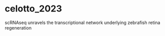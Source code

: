 # celotto_2023
scRNAseq unravels the transcriptional network underlying zebrafish retina regeneration
